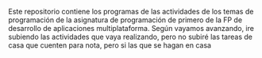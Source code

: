 Este repositorio contiene los programas de las actividades de los temas de programación de la asignatura de programación de primero de la FP de desarrollo de aplicaciones multiplataforma.
Según vayamos avanzando, ire subiendo las actividades que vaya realizando, pero no subiré las tareas de casa que cuenten para nota, pero si las que se hagan en casa
